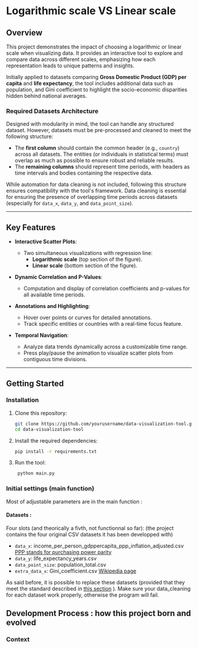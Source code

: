 # **Logarithmic scale VS Linear scale**

## **Overview**
This project demonstrates the impact of choosing a logarithmic or linear scale when visualizing data.
It provides an interactive tool to explore and compare data across different scales, emphasizing how each representation leads to unique patterns and insights.

Initially applied to datasets comparing **Gross Domestic Product (GDP) per capita** and **life expectancy**, the tool includes additional data such as population, and Gini coefficient to highlight the socio-economic disparities hidden behind national averages.

### **Required Datasets Architecture**
Designed with modularity in mind, the tool can handle any structured dataset. However, datasets must be pre-processed and cleaned to meet the following structure:
- The **first column** should contain the common header (e.g., `country`) across all datasets. The entities (or individuals in statistical terms) must overlap as much as possible to ensure robust and reliable results.
- The **remaining columns** should represent time periods, with headers as time intervals and bodies containing the respective data.

While automation for data cleaning is not included, following this structure ensures compatibility with the tool's framework. Data cleaning is essential for ensuring the presence of overlapping time periods across datasets (especially for `data_x`, `data_y`, and `data_point_size`).

---

## **Key Features**
- **Interactive Scatter Plots**:
  - Two simultaneous visualizations with regression line:
    - **Logarithmic scale** (top section of the figure).
    - **Linear scale** (bottom section of the figure).
  
- **Dynamic Correlation and P-Values**:
  - Computation and display of correlation coefficients and p-values for all available time periods.

- **Annotations and Highlighting**:
  - Hover over points or curves for detailed annotations.
  - Track specific entities or countries with a real-time focus feature.

- **Temporal Navigation**:
  - Analyze data trends dynamically across a customizable time range.
  - Press play/pause the animation to visualize scatter plots from contiguous time divisions.

---

## **Getting Started**

### **Installation**
1. Clone this repository:
   ```bash
   git clone https://github.com/yourusername/data-visualization-tool.git
   cd data-visualization-tool
   ```

2. Install the required dependencies:
   ```bash
   pip install -r requirements.txt
   ```

3. Run the tool:
   ```bash
    python main.py
   ```

### **Initial settings (main function)**
Most of adjustable parameters are in the main function :

#### Datasets :
Four slots (and theorically a fivth, not functionnal so far): (the project contains the four original CSV datasets it has been developped with)
- `data_x`: income_per_person_gdppercapita_ppp_inflation_adjusted.csv [PPP stands for purchasing power parity](https://en.wikipedia.org/wiki/Purchasing_power_parity)
- `data_y`: life_expectancy_years.csv
- `data_point_size`: population_total.csv
- `extra_data_x`: Gini_coefficient.csv [Wikipedia page](https://en.wikipedia.org/wiki/Gini_coefficient)

As said before, it is possible to replace these datasets (provided that they meet the standard described in [this section](#required-datasets-architecture) ). Make sure your data_cleaning for each dataset work properly, otherwise the program will fail.
	
## Development Process : how this project born and evolved
### Context
